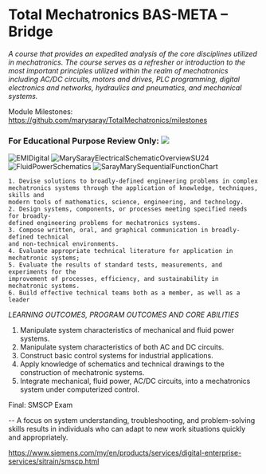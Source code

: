 # Total Mechatronics BAS-META – Bridge
*A course that provides an expedited analysis of the core disciplines utilized in mechatronics. The course serves as a refresher or introduction to the most important principles utilized within the realm of mechatronics including AC/DC circuits, motors and drives, PLC programming, digital electronics and networks, hydraulics and pneumatics, and mechanical systems.*


Module Milestones: https://github.com/marysaray/TotalMechatronics/milestones

### For Educational Purpose Review Only: [![](https://markdown-videos-api.jorgenkh.no/youtube/-rQw7O1KCZU)](https://youtu.be/-rQw7O1KCZU)
![EMIDigital](https://github.com/user-attachments/assets/977c50e2-c1ed-4ac1-bde9-ef6f02694619)
![MarySarayElectricalSchematicOverviewSU24](https://github.com/user-attachments/assets/1e98b561-e277-4dea-bd3c-c59d0812b573)
![FluidPowerSchematics](https://github.com/user-attachments/assets/ead4d888-f2ba-43eb-9547-0e7057f5b60a)
![SarayMarySequentialFunctionChart](https://github.com/user-attachments/assets/22471b6a-ecb8-4c63-b3c5-2aca3a26f472)


```
1. Devise solutions to broadly-defined engineering problems in complex
mechatronics systems through the application of knowledge, techniques, skills and
modern tools of mathematics, science, engineering, and technology.
2. Design systems, components, or processes meeting specified needs for broadly-
defined engineering problems for mechatronics systems.
3. Compose written, oral, and graphical communication in broadly-defined technical
and non-technical environments.
4. Evaluate appropriate technical literature for application in mechatronic systems;
5. Evaluate the results of standard tests, measurements, and experiments for the
improvement of processes, efficiency, and sustainability in mechatronic systems.
6. Build effective technical teams both as a member, as well as a leader
```
*LEARNING OUTCOMES, PROGRAM OUTCOMES AND CORE ABILITIES*
1. Manipulate system characteristics of
mechanical and fluid power systems.
2. Manipulate system characteristics of both
AC and DC circuits.
3. Construct basic control systems for
industrial applications.
4. Apply knowledge of schematics and
technical drawings to the construction of
mechatronic systems.
5. Integrate mechanical, fluid power, AC/DC
circuits, into a mechatronics system under
computerized control.

Final: SMSCP Exam

-- A focus on system understanding, troubleshooting, and problem-solving skills results in individuals who can adapt to new work situations quickly and appropriately.

https://www.siemens.com/my/en/products/services/digital-enterprise-services/sitrain/smscp.html
